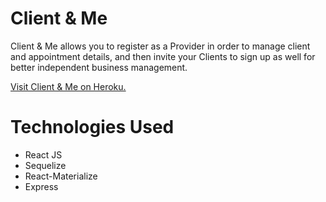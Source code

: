 # Client & Me

Client & Me allows you to register as a Provider in order to manage client and appointment details, and then invite your Clients to sign up as well for better independent business management.

<a href="https://murmuring-sands-83531.herokuapp.com/">Visit Client & Me on Heroku.</a>

# Technologies Used

- React JS
- Sequelize
- React-Materialize
- Express